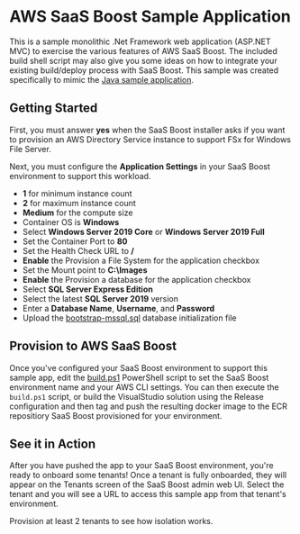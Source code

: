 # AWS SaaS Boost Sample Application

This is a sample monolithic .Net Framework web application (ASP.NET MVC) to exercise the various features of AWS SaaS Boost. The included build shell script may also give you some ideas on how to integrate your existing build/deploy process with SaaS Boost. This sample was created specifically to mimic the [Java sample application](../java/README.md).

## Getting Started
First, you must answer **yes** when the SaaS Boost installer asks if you want to provision an AWS Directory Service instance to support FSx for Windows File Server.

Next, you must configure the **Application Settings** in your SaaS Boost environment to support this workload.
- **1** for minimum instance count
- **2** for maximum instance count
- **Medium** for the compute size
- Container OS is **Windows**
- Select **Windows Server 2019 Core** or **Windows Server 2019 Full**
- Set the Container Port to **80**
- Set the Health Check URL to **/**
- **Enable** the Provision a File System for the application checkbox
- Set the Mount point to **C:\Images**
- **Enable** the Provision a database for the application checkbox
- Select **SQL Server Express Edition**
- Select the latest **SQL Server 2019** version
- Enter a **Database Name**, **Username**, and **Password**
- Upload the [bootstrap-mssql.sql](bootstrap-mssql.sql) database initialization file

## Provision to AWS SaaS Boost
Once you've configured your SaaS Boost environment to support this sample app, edit the [build.ps1](build.ps1) PowerShell script to set the SaaS Boost environment name and your AWS CLI settings. You can then execute the `build.ps1` script, or build the VisualStudio solution using the Release configuration and then tag and push the resulting docker image to the ECR repositiory SaaS Boost provisioned for your environment.

## See it in Action
After you have pushed the app to your SaaS Boost environment, you're ready to onboard some tenants! Once a tenant is fully onboarded, they will appear on the Tenants screen of the SaaS Boost admin web UI. Select the tenant and you will see a URL to access this sample app from that tenant's environment.

Provision at least 2 tenants to see how isolation works.
